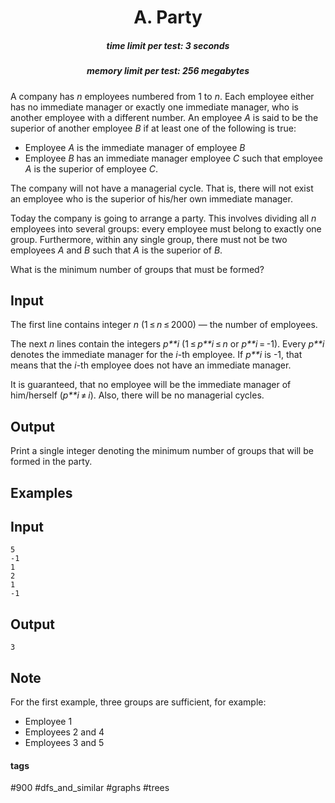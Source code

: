 <h1 style='text-align: center;'> A. Party</h1>

<h5 style='text-align: center;'>time limit per test: 3 seconds</h5>
<h5 style='text-align: center;'>memory limit per test: 256 megabytes</h5>

A company has *n* employees numbered from 1 to *n*. Each employee either has no immediate manager or exactly one immediate manager, who is another employee with a different number. An employee *A* is said to be the superior of another employee *B* if at least one of the following is true:

* Employee *A* is the immediate manager of employee *B*
* Employee *B* has an immediate manager employee *C* such that employee *A* is the superior of employee *C*.

The company will not have a managerial cycle. That is, there will not exist an employee who is the superior of his/her own immediate manager.

Today the company is going to arrange a party. This involves dividing all *n* employees into several groups: every employee must belong to exactly one group. Furthermore, within any single group, there must not be two employees *A* and *B* such that *A* is the superior of *B*.

What is the minimum number of groups that must be formed?

## Input

The first line contains integer *n* (1 ≤ *n* ≤ 2000) — the number of employees.

The next *n* lines contain the integers *p**i* (1 ≤ *p**i* ≤ *n* or *p**i* = -1). Every *p**i* denotes the immediate manager for the *i*-th employee. If *p**i* is -1, that means that the *i*-th employee does not have an immediate manager. 

It is guaranteed, that no employee will be the immediate manager of him/herself (*p**i* ≠ *i*). Also, there will be no managerial cycles.

## Output

Print a single integer denoting the minimum number of groups that will be formed in the party.

## Examples

## Input


```
5  
-1  
1  
2  
1  
-1  

```
## Output


```
3  

```
## Note

For the first example, three groups are sufficient, for example: 

* Employee 1
* Employees 2 and 4
* Employees 3 and 5


#### tags 

#900 #dfs_and_similar #graphs #trees 